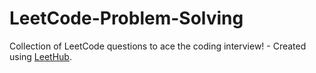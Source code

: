 # LeetCode-Problem-Solving
Collection of LeetCode questions to ace the coding interview! - Created using [LeetHub](https://github.com/QasimWani/LeetHub).
